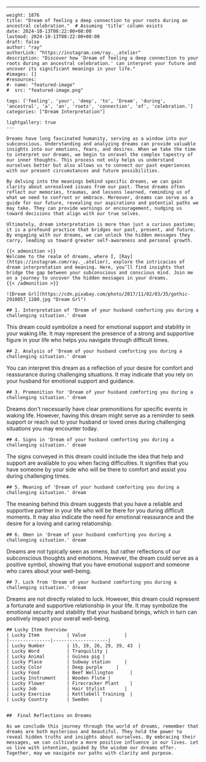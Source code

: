 ---
    weight: 1876
    title: "Dream of feeling a deep connection to your roots during an ancestral celebration."  # Assuming 'title' column exists
    date: 2024-10-13T08:22:00+08:00
    lastmod: 2024-10-13T08:22:00+08:00
    draft: false
    author: "ray"
    authorLink: "https://instagram.com/ray._.atelier"
    description: "Discover how 'Dream of feeling a deep connection to your roots during an ancestral celebration.' can interpret your future and uncover its significant meanings in your life."
    #images: []
    #resources:
    #- name: "featured-image"
    #  src: "featured-image.png"
    
    tags: ['feeling', 'your', 'deep', 'to', 'Dream', 'during', 'ancestral', 'a', 'an', 'roots', 'connection', 'of', 'celebration.']
    categories: ["Dream Interpretation"]
    
    lightgallery: true
    ---
    
    Dreams have long fascinated humanity, serving as a window into our subconscious. Understanding and analyzing dreams can provide valuable insights into our emotions, fears, and desires. When we take the time to interpret our dreams, we begin to unravel the complex tapestry of our inner thoughts. This process not only helps us understand ourselves better but also allows us to connect our past experiences with our present circumstances and future possibilities.
    
    By delving into the meanings behind specific dreams, we can gain clarity about unresolved issues from our past. These dreams often reflect our memories, traumas, and lessons learned, reminding us of what we need to confront or embrace. Moreover, dreams can serve as a guide for our future, revealing our aspirations and potential paths we may take. They can provide warnings or encouragement, nudging us toward decisions that align with our true selves.
    
    Ultimately, dream interpretation is more than just a curious pastime; it is a profound practice that bridges our past, present, and future. By engaging with our dreams, we can unlock the hidden messages they carry, leading us toward greater self-awareness and personal growth.
    
    {{< admonition >}}
    Welcome to the realm of dreams, where I, [Ray](https://instagram.com/ray._.atelier), explore the intricacies of dream interpretation and meaning. Here, you’ll find insights that bridge the gap between your subconscious and conscious mind. Join me on a journey to uncover the hidden messages in your dreams.
    {{< /admonition >}}
    
    ![Dream Grl](https://cdn.pixabay.com/photo/2017/11/02/03/35/gothic-2910057_1280.jpg "Dream Grl")
    
    ## 1. Interpretation of 'Dream of your husband comforting you during a challenging situation.' dream
    
This dream could symbolize a need for emotional support and stability in your waking life. It may represent the presence of a strong and supportive figure in your life who helps you navigate through difficult times.
    
    ## 2. Analysis of 'Dream of your husband comforting you during a challenging situation.' dream
    
You can interpret this dream as a reflection of your desire for comfort and reassurance during challenging situations. It may indicate that you rely on your husband for emotional support and guidance.
    
    ## 3. Premonition for 'Dream of your husband comforting you during a challenging situation.' dream
    
Dreams don't necessarily have clear premonitions for specific events in waking life. However, having this dream might serve as a reminder to seek support or reach out to your husband or loved ones during challenging situations you may encounter today.
    
    ## 4. Signs in 'Dream of your husband comforting you during a challenging situation.' dream
    
The signs conveyed in this dream could include the idea that help and support are available to you when facing difficulties. It signifies that you have someone by your side who will be there to comfort and assist you during challenging times.
    
    ## 5. Meaning of 'Dream of your husband comforting you during a challenging situation.' dream
    
The meaning behind this dream suggests that you have a reliable and supportive partner in your life who will be there for you during difficult moments. It may also indicate the need for emotional reassurance and the desire for a loving and caring relationship.
    
    ## 6. Omen in 'Dream of your husband comforting you during a challenging situation.' dream
    
Dreams are not typically seen as omens, but rather reflections of our subconscious thoughts and emotions. However, the dream could serve as a positive symbol, showing that you have emotional support and someone who cares about your well-being.
    
    ## 7. Luck from 'Dream of your husband comforting you during a challenging situation.' dream
    
Dreams are not directly related to luck. However, this dream could represent a fortunate and supportive relationship in your life. It may symbolize the emotional security and stability that your husband brings, which in turn can positively impact your overall well-being.
    
    ## Lucky Item Overview
    | Lucky Item          | Value              |
    |---------------|--------------------|
    | Lucky Number        | 15, 19, 26, 29, 39, 43  |
    | Lucky Word          | Tranquility |
    | Lucky Animal        | Guinea pig |
    | Lucky Place         | Subway station     |
    | Lucky Color         | Deep purple     |
    | Lucky Food          | Beef Wellington      |
    | Lucky Instrument    | Wooden Flute |
    | Lucky Flower        | Firecracker Plant    |
    | Lucky Job           | Hair Stylist       |
    | Lucky Exercise      | Kettlebell Training  |
    | Lucky Country       | Sweden    |
    
    
    ##  Final Reflections on Dreams
    
    As we conclude this journey through the world of dreams, remember that dreams are both mysterious and beautiful. They hold the power to reveal hidden truths and insights about ourselves. By embracing their messages, we can cultivate a more positive influence in our lives. Let us live with intention, guided by the wisdom our dreams offer. Together, may we navigate our paths with clarity and purpose.
    